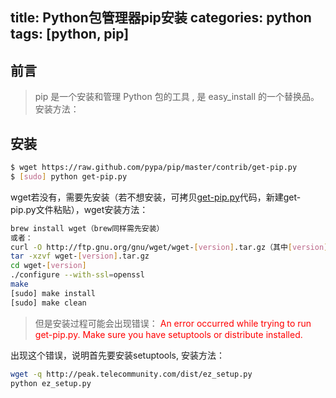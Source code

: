 title: Python包管理器pip安装
categories: python
tags: [python, pip]
---
## 前言
> pip 是一个安装和管理 Python 包的工具 , 是 easy_install 的一个替换品。安装方法：

## 安装
```bash
$ wget https://raw.github.com/pypa/pip/master/contrib/get-pip.py
$ [sudo] python get-pip.py
```

<!-- more -->

wget若没有，需要先安装（若不想安装，可拷贝[get-pip.py](https://bootstrap.pypa.io/get-pip.py)代码，新建get-pip.py文件粘贴），wget安装方法：
```bash
brew install wget（brew同样需先安装）
或者：
curl -O http://ftp.gnu.org/gnu/wget/wget-[version].tar.gz（其中[version]为具体版本号，进入网址查看并替换）
tar -xzvf wget-[version].tar.gz
cd wget-[version]
./configure --with-ssl=openssl
make
[sudo] make install
[sudo] make clean
```

> 但是安装过程可能会出现错误：
> <span style="color: red"> An error occurred while trying to run get-pip.py. Make sure you have setuptools or distribute installed.<span>

出现这个错误，说明首先要安装setuptools, 安装方法：
```bash
wget -q http://peak.telecommunity.com/dist/ez_setup.py
python ez_setup.py
```